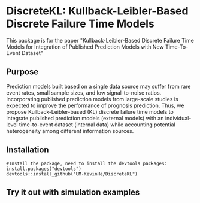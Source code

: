 # DiscreteKL: Kullback-Leibler-Based Discrete Failure Time Models

This package is for the paper "Kullback-Leibler-Based Discrete Failure Time Models for Integration of
Published Prediction Models with New Time-To-Event Dataset"

## Purpose

Prediction models built based on a single data source may suffer from rare event rates, small sample sizes, and low signal-to-noise ratios. Incorporating published prediction models from large-scale studies is expected to improve the performance of prognosis prediction. Thus, we propose Kullback-Leibler-based (KL) discrete failure time models to integrate published prediction models (external models) with an individual-level time-to-event dataset (internal data) while accounting potential heterogeneity among different information sources. 

## Installation

```
#Install the package, need to install the devtools packages:
install.packages("devtools")
devtools::install_github("UM-KevinHe/DiscreteKL")

```

## Try it out with simulation examples

```
